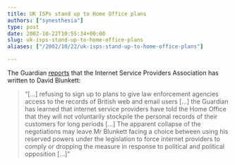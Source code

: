 ```yaml
---
title: UK ISPs stand up to Home Office plans
authors: ["synesthesia"]
type: post
date: 2002-10-22T10:55:34+00:00
slug: uk-isps-stand-up-to-home-office-plans 
aliases: ["/2002/10/22/uk-isps-stand-up-to-home-office-plans"]

---
```

The Guardian [reports][1] that the Internet Service Providers Association has written to David Blunkett:

> &#8220;[&#8230;] refusing to sign up to plans to give law enforcement agencies access to the records of British web and email users [&#8230;] the Guardian has learned that internet service providers have told the Home Office that they will not voluntarily stockpile the personal records of their customers for long periods [&#8230;] The apparent collapse of the negotiations may leave Mr Blunkett facing a choice between using his reserved powers under the legislation to force internet providers to comply or dropping the measure in response to political and political opposition [&#8230;]&#8221;

 [1]: https://www.guardian.co.uk/internetnews/story/0,7369,816523,00.html